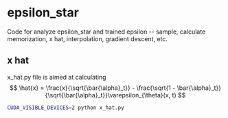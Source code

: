 # epsilon_star
Code for analyze epsilon_star and trained epsilon -- sample, calculate memorization, x hat, interpolation, gradient descent, etc.

## x hat

x_hat.py file is aimed at calculating $$ \hat{x} = \frac{x}{\sqrt{\bar{\alpha}_t}} - \frac{\sqrt{1 - \bar{\alpha}_t}}{\sqrt{\bar{\alpha}_t}}\varepsilon_{\theta}(x, t) $$

```bash
CUDA_VISIBLE_DEVICES=2 python x_hat.py 
```
